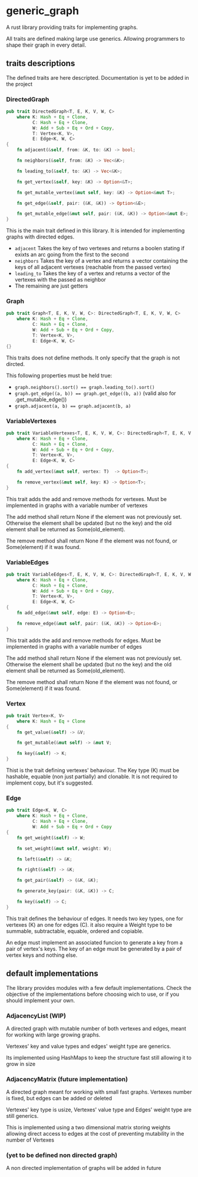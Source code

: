 # generic_graph

A rust library providing traits for implementing graphs.

All traits are defined making large use generics. Allowing programmers to shape their graph in every detail.

## traits descriptions

The defined traits are here descripted. Documentation is yet to be added in the project

### DirectedGraph

```rust
pub trait DirectedGraph<T, E, K, V, W, C>
    where K: Hash + Eq + Clone,
          C: Hash + Eq + Clone,
          W: Add + Sub + Eq + Ord + Copy,
          T: Vertex<K, V>,
          E: Edge<K, W, C>
{
    fn adjacent(&self, from: &K, to: &K) -> bool;

    fn neighbors(&self, from: &K) -> Vec<&K>;

    fn leading_to(&self, to: &K) -> Vec<&K>;

    fn get_vertex(&self, key: &K) -> Option<&T>;

    fn get_mutable_vertex(&mut self, key: &K) -> Option<&mut T>;

    fn get_edge(&self, pair: (&K, &K)) -> Option<&E>;

    fn get_mutable_edge(&mut self, pair: (&K, &K)) -> Option<&mut E>;
}
```

This is the main trait defined in this library. It is intended for implementing graphs with directed edges. 

* `adjacent` Takes the key of two vertexes and returns a boolen stating if exixts an arc going from the first to the second
* `neighbors` Takes the key of a vertex and returns a vector containing the keys of all adjacent vertexes (reachable from the passed vertex)
* `leading_to` Takes the key of a vertex and returns a vector of the vertexes with the passed as neighbor
* The remaining are just getters

### Graph

```rust
pub trait Graph<T, E, K, V, W, C>: DirectedGraph<T, E, K, V, W, C>
    where K: Hash + Eq + Clone,
          C: Hash + Eq + Clone,
          W: Add + Sub + Eq + Ord + Copy,
          T: Vertex<K, V>,
          E: Edge<K, W, C>
{}
```

This traits does not define methods. It only specify that the graph is not dircted.

This following properties must be held true:

* `graph.neighbors().sort() == graph.leading_to().sort()`
* `graph.get_edge((a, b)) == graph.get_edge((b, a))` (valid also for .get_mutable_edge())
* `graph.adjacent(a, b) == graph.adjacent(b, a)`

### VariableVertexes

```rust
pub trait VariableVertexes<T, E, K, V, W, C>: DirectedGraph<T, E, K, V, W, C>
    where K: Hash + Eq + Clone,
          C: Hash + Eq + Clone,
          W: Add + Sub + Eq + Ord + Copy,
          T: Vertex<K, V>,
          E: Edge<K, W, C>
{
    fn add_vertex(&mut self, vertex: T)  -> Option<T>;

    fn remove_vertex(&mut self, key: K) -> Option<T>;
}
```

This trait adds the add and remove methods for vertexes. Must be implemented in graphs with a variable number of vertexes

The add method shall return None if the element was not previously set. Otherwise the element shall be updated (but no the key) 
and the old element shall be returned as Some(old_element). 

The remove method shall return None if the element was not found, or Some(element) if it was found.

### VariableEdges

```rust
pub trait VariableEdges<T, E, K, V, W, C>: DirectedGraph<T, E, K, V, W, C>
    where K: Hash + Eq + Clone,
          C: Hash + Eq + Clone,
          W: Add + Sub + Eq + Ord + Copy,
          T: Vertex<K, V>,
          E: Edge<K, W, C>
{
    fn add_edge(&mut self, edge: E) -> Option<E>;

    fn remove_edge(&mut self, pair: (&K, &K)) -> Option<E>;
}

```

This trait adds the add and remove methods for edges. Must be implemented in graphs with a variable number of edges

The add method shall return None if the element was not previously set. Otherwise the element shall be updated (but no the key) 
and the old element shall be returned as Some(old_element). 

The remove method shall return None if the element was not found, or Some(element) if it was found.

### Vertex

```rust
pub trait Vertex<K, V>
    where K: Hash + Eq + Clone
{
    fn get_value(&self) -> &V;

    fn get_mutable(&mut self) -> &mut V;

    fn key(&self) -> K;
}
```

Thist is the trait defining vertexes' behaviour. The Key type (K) must be hashable, equable (non just partially) and clonable.
It is not required to implement copy, but it's suggested.

### Edge

```rust
pub trait Edge<K, W, C>
    where K: Hash + Eq + Clone,
          C: Hash + Eq + Clone,
          W: Add + Sub + Eq + Ord + Copy
{
    fn get_weight(&self) -> W;

    fn set_weight(&mut self, weight: W);

    fn left(&self) -> &K;

    fn right(&self) -> &K;

    fn get_pair(&self) -> (&K, &K);

    fn generate_key(pair: (&K, &K)) -> C;

    fn key(&self) -> C;
}
```

This trait defines the behaviour of edges. It needs two key types, one for vertexes (K) an one for edges (C). 
it also require a Weight type to be summable, subtractable, equable, ordered and copiable.

An edge must implement an associated funcion to generate a key from a pair of vertex's keys. 
The key of an edge must be generated by a pair of vertex keys and nothing else.

## default implementations

The library provides modules with a few default implementations. 
Check the objective of the implementations before choosing wich to use, or if you should implement your own.

### AdjacencyList (WIP)

A directed graph with mutable number of both vertexes and edges, meant for working with large growing graphs.

Vertexes' key and value types and edges' weight type are generics.

Its implemented using HashMaps to keep the structure fast still allowing it to grow in size

### AdjacencyMatrix (future implementation)

A directed graph meant for working with small fast graphs. Vertexes number is fixed, but edges can be added or deleted

Vertexes' key type is usize, Vertexes' value type and Edges' weight type are still generics.

This is implemented using a two dimensional matrix storing weights allowing direct access to edges 
at the cost of preventing mutability in the number of Vertexes

### (yet to be defined non directed graph)

A non directed implementation of graphs will be added in future
